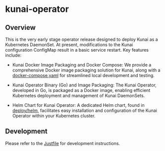 # kunai-operator


## Overview 
This is the very early stage operator release designed to deploy Kunai as a Kubernetes DaemonSet. At present, modifications to the Kunai configuration ConfigMap result in a basic service restart. Key features include:

- Kunai Docker Image Packaging and Docker Compose: We provide a comprehensive Docker image packaging solution for Kunai, along with a [docker-compose.yaml](deploy/docker/docker-compose.yaml) for streamlined local development and testing.

- Kunai Operator Binary (Go) and Image Packaging: The Kunai Operator, developed in Go, is packaged as a Docker image, enabling efficient Kubernetes deployment and management of Kunai DaemonSets.

- Helm Chart for Kunai Operator: A dedicated Helm chart, found in [deploy/helm](deploy/helm), facilitates easy installation and configuration of the Kunai Operator within your Kubernetes cluster.

## Development

Please refer to the [Justfile](Justfile) for development instructions.